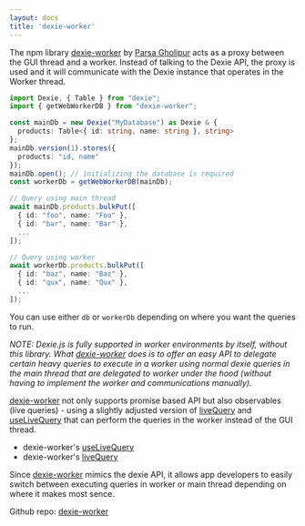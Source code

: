 ```yaml
---
layout: docs
title: 'dexie-worker'
---
```


The npm library [dexie-worker](https://www.npmjs.com/package/dexie-worker) by [Parsa Gholipur](https://github.com/parsagholipour) acts as a proxy between the GUI thread and a worker. Instead of talking to the Dexie API, the proxy is used and it will communicate with the Dexie instance that operates in the Worker thread.

```ts
import Dexie, { Table } from "dexie";
import { getWebWorkerDB } from "dexie-worker";

const mainDb = new Dexie("MyDatabase") as Dexie & {
  products: Table<{ id: string, name: string }, string>
};
mainDb.version(1).stores({
  products: "id, name"
});
mainDb.open(); // initializing the database is required
const workerDb = getWebWorkerDB(mainDb);

// Query using main thread
await mainDb.products.bulkPut([
  { id: "foo", name: "Foo" },
  { id: "bar", name: "Bar" },
  ...
]);

// Query using worker
await workerDb.products.bulkPut([
  { id: "baz", name: "Baz" },
  { id: "qux", name: "Qux" },
  ...
]);
```
You can use either `db` or `workerDb` depending on where you want the queries to run.

*NOTE: Dexie.js is fully supported in worker environments by itself, without this library. What [dexie-worker](https://www.npmjs.com/package/dexie-worker) does is to offer an easy API to delegate certain heavy queries to execute in a worker using normal dexie queries in the main thread that are delegated to worker under the hood (without having to implement the worker and communications manually).*

[dexie-worker](https://www.npmjs.com/package/dexie-worker) not only supports promise based API but also observables (live queries) - using a slightly adjusted version of [liveQuery](/docs/liveQuery()) and [useLiveQuery](/docs/dexie-react-hooks/useLiveQuery()) that can perform the queries in the worker instead of the GUI thread.

* dexie-worker's [useLiveQuery](https://github.com/parsagholipour/dexie-worker?tab=readme-ov-file#%EF%B8%8F-react-hook-uselivequery)
* dexie-worker's [liveQuery](https://github.com/parsagholipour/dexie-worker?tab=readme-ov-file#custom-live-queries)

Since [dexie-worker](https://www.npmjs.com/package/dexie-worker) mimics the dexie API, it allows app developers to easily switch between executing queries in worker or main thread depending on where it makes most sence.

Github repo: [dexie-worker](https://github.com/parsagholipour/dexie-worker) 


